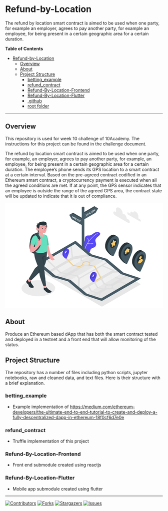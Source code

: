 

# Refund-by-Location
The refund by location smart contract is aimed to be used when one party, for example an employer, agrees to pay another party, for example an employee, for being present in a certain geographic area for a certain duration.

**Table of Contents**

- [Refund-by-Location](#Refund-by-Location)
  - [Overview](#overview)
  - [About](#about)
  - [Project Structure](#project-structure)
    - [betting_example](#betting_example)
    - [refund_contract](#refund_contract)
    - [Refund-By-Location-Frontend](#Refund-By-Location-Frontend)
    - [Refund-By-Location-Flutter](#Refund-By-Location-Flutter)
    - [.github](#.github)
    - [root folder](#root-folder)

***

## Overview

This repository is used for week 10 challenge of 10Academy. The instructions for this project can be found in the challenge document.

The refund by location smart contract is aimed to be used when one party, for
example, an employer, agrees to pay another party, for example, an
employee, for being present in a certain geographic area for a certain
duration. The employee’s phone sends its GPS location to a smart contract at
a certain interval. Based on the pre-agreed contract codified in an Ethereum
smart contract, a cryptocurrency payment is executed when all the agreed
conditions are met.
If at any point, the GPS sensor indicates that an employee is outside the range
of the agreed GPS area, the contract state will be updated to indicate that it is
out of compliance.


![Alt text](img.png?raw=true "Map")

## About

Produce an Ethereum based dApp that has both the smart contract tested
and deployed in a testnet and a front end that will allow monitoring of the
status.


## Project Structure
The repository has a number of files including python scripts, jupyter notebooks, raw and cleaned data, and text files. Here is their structure with a brief explanation.

### betting_example
- Example implementation of https://medium.com/ethereum-developers/the-ultimate-end-to-end-tutorial-to-create-and-deploy-a-fully-descentralized-dapp-in-ethereum-18f0cf6d7e0e

### refund_contract
- Truffle implementation of this project

### Refund-By-Location-Frontend
- Front end submodule created using reactjs


### Refund-By-Location-Flutter
- Mobile app submodule created using flutter


***

[![Contributors][contributors-shield]][contributors-url]
[![Forks][forks-shield]][forks-url]
[![Stargazers][stars-shield]][stars-url]
[![Issues][issues-shield]][issues-url]


[contributors-shield]: https://img.shields.io/github/contributors/natyrix/Refund-by-Location.svg?style=for-the-badge
[contributors-url]: https://github.com/natyrix/Refund-by-Location/graphs/contributors
[forks-shield]: https://img.shields.io/github/forks/natyrix/Refund-by-Location.svg?style=for-the-badge
[forks-url]: https://github.com/natyrix/Refund-by-Location/network/members
[stars-shield]: https://img.shields.io/github/stars/natyrix/Refund-by-Location.svg?style=for-the-badge
[stars-url]: https://github.com/natyrix/Refund-by-Location/stargazers
[issues-shield]: https://img.shields.io/github/issues/natyrix/Refund-by-Location.svg?style=for-the-badge
[issues-url]: https://github.com/natyrix/Refund-by-Location/issues
